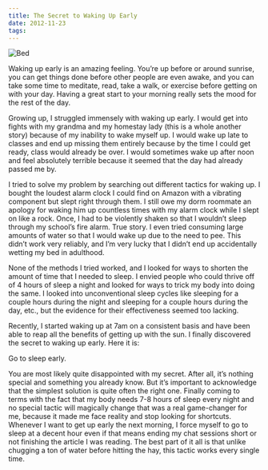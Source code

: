 ```yaml
---
title: The Secret to Waking Up Early
date: 2012-11-23
tags:
---
```


![Bed](blog/waking-up-early.jpg)

Waking up early is an amazing feeling. You’re up before or around sunrise, you can get things done before other people are even awake, and you can take some time to meditate, read, take a walk, or exercise before getting on with your day. Having a great start to your morning really sets the mood for the rest of the day.

Growing up, I struggled immensely with waking up early. I would get into fights with my grandma and my homestay lady (this is a whole another story) because of my inability to wake myself up. I would wake up late to classes and end up missing them entirely because by the time I could get ready, class would already be over. I would sometimes wake up after noon and feel absolutely terrible because it seemed that the day had already passed me by.

I tried to solve my problem by searching out different tactics for waking up. I bought the loudest alarm clock I could find on Amazon with a vibrating component but slept right through them. I still owe my dorm roommate an apology for waking him up countless times with my alarm clock while I slept on like a rock. Once, I had to be violently shaken so that I wouldn’t sleep through my school’s fire alarm. True story. I even tried consuming large amounts of water so that I would wake up due to the need to pee. This didn’t work very reliably, and I’m very lucky that I didn’t end up accidentally wetting my bed in adulthood.

None of the methods I tried worked, and I looked for ways to shorten the amount of time that I needed to sleep. I envied people who could thrive off of 4 hours of sleep a night and looked for ways to trick my body into doing the same. I looked into unconventional sleep cycles like sleeping for a couple hours during the night and sleeping for a couple hours during the day, etc., but the evidence for their effectiveness seemed too lacking.

Recently, I started waking up at 7am on a consistent basis and have been able to reap all the benefits of getting up with the sun. I finally discovered the secret to waking up early. Here it is:

Go to sleep early.

You are most likely quite disappointed with my secret. After all, it’s nothing special and something you already know. But it’s important to acknowledge that the simplest solution is quite often the right one. Finally coming to terms with the fact that my body needs 7-8 hours of sleep every night and no special tactic will magically change that was a real game-changer for me, because it made me face reality and stop looking for shortcuts.  Whenever I want to get up early the next morning, I force myself to go to sleep at a decent hour even if that means ending my chat sessions short or not finishing the article I was reading. The best part of it all is that unlike chugging a ton of water before hitting the hay, this tactic works every single time.
